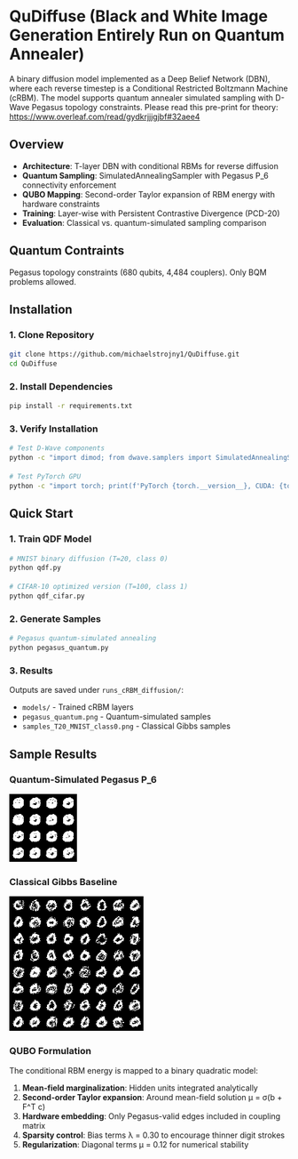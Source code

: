 # QuDiffuse (Black and White Image Generation Entirely Run on Quantum Annealer)

A binary diffusion model implemented as a Deep Belief Network (DBN), where each reverse timestep is a Conditional Restricted Boltzmann Machine (cRBM). The model supports quantum annealer simulated sampling with D-Wave Pegasus topology constraints. Please read this pre-print for theory: https://www.overleaf.com/read/gydkrjjjgjbf#32aee4

## Overview

- **Architecture**: T-layer DBN with conditional RBMs for reverse diffusion
- **Quantum Sampling**: SimulatedAnnealingSampler with Pegasus P_6 connectivity enforcement
- **QUBO Mapping**: Second-order Taylor expansion of RBM energy with hardware constraints
- **Training**: Layer-wise with Persistent Contrastive Divergence (PCD-20)
- **Evaluation**: Classical vs. quantum-simulated sampling comparison

## Quantum Contraints

Pegasus topology constraints (680 qubits, 4,484 couplers). Only BQM problems allowed.


## Installation

### 1. Clone Repository
```bash
git clone https://github.com/michaelstrojny1/QuDiffuse.git
cd QuDiffuse
```

### 2. Install Dependencies
```bash
pip install -r requirements.txt
```

### 3. Verify Installation
```bash
# Test D-Wave components
python -c "import dimod; from dwave.samplers import SimulatedAnnealingSampler; import dwave_networkx as dnx; print('D-Wave Ocean SDK ready')"

# Test PyTorch GPU
python -c "import torch; print(f'PyTorch {torch.__version__}, CUDA: {torch.cuda.is_available()}')"
```

## Quick Start

### 1. Train QDF Model
```bash
# MNIST binary diffusion (T=20, class 0)
python qdf.py

# CIFAR-10 optimized version (T=100, class 1)
python qdf_cifar.py
```

### 2. Generate Samples
```bash
# Pegasus quantum-simulated annealing
python pegasus_quantum.py
```

### 3. Results
Outputs are saved under `runs_cRBM_diffusion/`:
- `models/` - Trained cRBM layers
- `pegasus_quantum.png` - Quantum-simulated samples
- `samples_T20_MNIST_class0.png` - Classical Gibbs samples

## Sample Results

### Quantum-Simulated Pegasus P_6
![Pegasus Quantum Samples](docs/samples/pegasus_quantum.png)

### Classical Gibbs Baseline  
![Classical Samples](docs/samples/samples_T20_MNIST_class0.png)

### QUBO Formulation

The conditional RBM energy is mapped to a binary quadratic model:

1. **Mean-field marginalization**: Hidden units integrated analytically
2. **Second-order Taylor expansion**: Around mean-field solution μ = σ(b + F^T c)
3. **Hardware embedding**: Only Pegasus-valid edges included in coupling matrix
4. **Sparsity control**: Bias terms λ = 0.30 to encourage thinner digit strokes
5. **Regularization**: Diagonal terms μ = 0.12 for numerical stability
